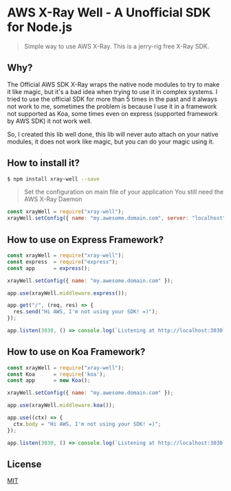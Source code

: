 # AWS X-Ray Well - A Unofficial SDK for Node.js
> Simple way to use AWS X-Ray. This is a jerry-rig free X-Ray SDK.

## Why?

The Official AWS SDK X-Ray wraps the native node modules to try to make it like magic, but it's a bad idea when trying to use it in complex systems. I tried to use the official SDK for more than 5 times in the past and it always not work to me, sometimes the problem is because I use it in a framework not supported as Koa, some times even on express (supported framework by AWS SDK) it not work well.

So, I created this lib well done, this lib will never auto attach on your native modules, it does not work like magic, but you can do your magic using it.

## How to install it?

```bash
$ npm install xray-well --save
```

> Set the configuration on main file of your application
> You still need the AWS X-Ray Daemon
```javascript
const xrayWell = require("xray-well");
xrayWell.setConfig({ name: "my.awesome.domain.com", server: "localhost", port: 2000 });
```

## How to use on Express Framework?

```javascript
const xrayWell = require("xray-well");
const express  = require("express");
const app      = express();

xrayWell.setConfig({ name: "my.awesome.domain.com" });

app.use(xrayWell.middleware.express());

app.get("/", (req, res) => {
  res.send("Hi AWS, I'm not using your SDK! =)");
});

app.listen(3030, () => console.log(`Listening at http://localhost:3030`));

```

## How to use on Koa Framework?

```javascript
const xrayWell = require("xray-well");
const Koa      = require('koa');
const app      = new Koa();

xrayWell.setConfig({ name: "my.awesome.domain.com" });

app.use(xrayWell.middleware.koa());

app.use((ctx) => {
  ctx.body = "Hi AWS, I'm not using your SDK! =)";
});

app.listen(3030, () => console.log(`Listening at http://localhost:3030`));

```

## License

  [MIT](LICENSE)
